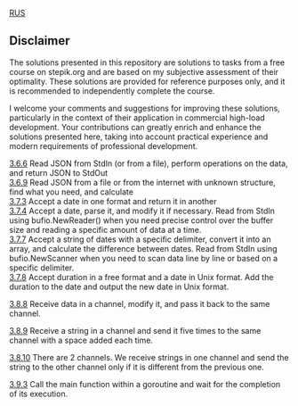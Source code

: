 [RUS](https://github.com/larikhide/stepik-go/blob/main/README.md)

## Disclaimer
  
The solutions presented in this repository are solutions to tasks from a free course on stepik.org and are based on my subjective assessment of their optimality. These solutions are provided for reference purposes only, and it is recommended to independently complete the course.

I welcome your comments and suggestions for improving these solutions, particularly in the context of their application in commercial high-load development. Your contributions can greatly enrich and enhance the solutions presented here, taking into account practical experience and modern requirements of professional development.



[3.6.6](https://github.com/larikhide/stepik-go/blob/main/3-6-json/3-6-6-json.go) Read JSON from StdIn (or from a file), perform operations on the data, and return JSON to StdOut  
[3.6.9](https://github.com/larikhide/stepik-go/blob/main/3-6-json/3-6-9-json/3-6-9-json.go) Read JSON from a file or from the internet with unknown structure, find what you need, and calculate  
[3.7.3](https://github.com/larikhide/stepik-go/blob/main/3-7-time/3-7-3-time.go) Accept a date in one format and return it in another  
[3.7.4](https://github.com/larikhide/stepik-go/blob/main/3-7-time/3-7-4-time.go) Accept a date, parse it, and modify it if necessary. Read from StdIn using bufio.NewReader() when you need precise control over the buffer size and reading a specific amount of data at a time.  
[3.7.7](https://github.com/larikhide/stepik-go/blob/main/3-7-time/3-7-7-time.go) Accept a string of dates with a specific delimiter, convert it into an array, and calculate the difference between dates. Read from StdIn using bufio.NewScanner when you need to scan data line by line or based on a specific delimiter.  
[3.7.8](https://github.com/larikhide/stepik-go/blob/main/3-7-time/3-7-8-time.go) Accept duration in a free format and a date in Unix format. Add the duration to the date and output the new date in Unix format.  

[3.8.8](https://github.com/larikhide/stepik-go/blob/main/3-8-parallelism/3-8-8-parallelism.go) Receive data in a channel, modify it, and pass it back to the same channel.  

[3.8.9](https://github.com/larikhide/stepik-go/blob/main/3-8-parallelism/3-8-9-parallelism.go) Receive a string in a channel and send it five times to the same channel with a space added each time.     

[3.8.10](https://github.com/larikhide/stepik-go/blob/main/3-8-parallelism/3-8-9-parallelism.go) There are 2 channels. We receive strings in one channel and send the string to the other channel only if it is different from the previous one.  

[3.9.3](https://github.com/larikhide/stepik-go/blob/main/3-9-parallelism/3-9-3-parallelism.go) Call the main function within a goroutine and wait for the completion of its execution.
